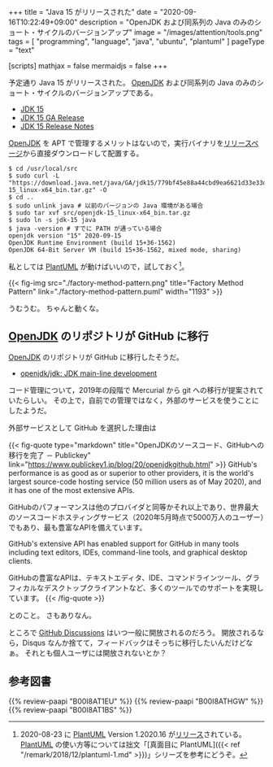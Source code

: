 +++
title = "Java 15 がリリースされた"
date =  "2020-09-16T10:22:49+09:00"
description = "OpenJDK および同系列の Java のみのショート・サイクルのバージョンアップ"
image = "/images/attention/tools.png"
tags  = [ "programming", "language", "java", "ubuntu", "plantuml" ]
pageType = "text"

[scripts]
  mathjax = false
  mermaidjs = false
+++

予定通り Java 15 がリリースされた。
[OpenJDK] および同系列の Java のみのショート・サイクルのバージョンアップである。

- [JDK 15](https://openjdk.java.net/projects/jdk/15/)
- [JDK 15 GA Release](https://jdk.java.net/15/)
- [JDK 15 Release Notes](https://jdk.java.net/15/release-notes)

[OpenJDK] を APT で管理するメリットはないので，実行バイナリを[リリースページ](https://jdk.java.net/15/)から直接ダウンロードして配置する。

```text
$ cd /usr/local/src
$ sudo curl -L "https://download.java.net/java/GA/jdk15/779bf45e88a44cbd9ea6621d33e33db1/36/GPL/openjdk-15_linux-x64_bin.tar.gz" -O
$ cd ..
$ sudo unlink java # 以前のバージョンの Java 環境がある場合
$ sudo tar xvf src/openjdk-15_linux-x64_bin.tar.gz
$ sudo ln -s jdk-15 java
$ java -version # すでに PATH が通っている場合
openjdk version "15" 2020-09-15
OpenJDK Runtime Environment (build 15+36-1562)
OpenJDK 64-Bit Server VM (build 15+36-1562, mixed mode, sharing)
```

私としては [PlantUML] が動けばいいので，試しておく[^puml1]。

[^puml1]: 2020-08-23 に [PlantUML] Version 1.2020.16 が[リリース](http://plantuml.com/changes)されている。 [PlantUML] の使い方等については拙文「[真面目に PlantUML]({{< ref "/remark/2018/12/plantuml-1.md" >}})」シリーズを参考にどうぞ。

{{< fig-img src="./factory-method-pattern.png" title="Factory Method Pattern" link="./factory-method-pattern.puml" width="1193" >}}

うむうむ。
ちゃんと動くな。

## [OpenJDK] のリポジトリが GitHub に移行

[OpenJDK] のリポジトリが GitHub に移行したそうだ。

- [openjdk/jdk: JDK main-line development](https://github.com/openjdk/jdk)

コード管理について，2019年の段階で Mercurial から git への移行が提案されていたらしい。
その上で，自前での管理ではなく，外部のサービスを使うことにしたようだ。

外部サービスとして GitHub を選択した理由は

{{< fig-quote type="markdown" title="OpenJDKのソースコード、GitHubへの移行を完了 － Publickey" link="https://www.publickey1.jp/blog/20/openjdkgithub.html" >}}
GitHub's performance is as good as or superior to other providers, it is the world's largest source-code hosting service (50 million users as of May 2020), and it has one of the most extensive APIs.

GitHubのパフォーマンスは他のプロバイダと同等かそれ以上であり、世界最大のソースコードホスティングサービス（2020年5月時点で5000万人のユーザー）でもあり、最も豊富なAPIを備えています。

GitHub's extensive API has enabled support for GitHub in many tools including text editors, IDEs, command-line tools, and graphical desktop clients.

GitHubの豊富なAPIは、テキストエディタ、IDE、コマンドラインツール、グラフィカルなデスクトップクライアントなど、多くのツールでのサポートを実現しています。
{{< /fig-quote >}}

とのこと。
さもありなん。

ところで [GitHub Discussions](https://github.blog/2020-05-06-new-from-satellite-2020-github-codespaces-github-discussions-securing-code-in-private-repositories-and-more/ "New from Satellite 2020: GitHub Discussions, Codespaces, securing code in private repositories, and more - The GitHub Blog") はいつ一般に開放されるのだろう。
開放されるなら，Disqus なんか捨てて，フィードバックはそっちに移行したいんだけどなぁ。
それとも個人ユーザには開放されないとか？

[OpenJDK]: http://openjdk.java.net/
[Ubuntu]: https://www.ubuntu.com/ "The leading operating system for PCs, IoT devices, servers and the cloud | Ubuntu"
[PlantUML]: http://plantuml.com/ "Open-source tool that uses simple textual descriptions to draw UML diagrams."

## 参考図書

{{% review-paapi "B00I8AT1EU" %}} <!-- Java言語で学ぶリファクタリング入門 -->
{{% review-paapi "B00I8ATHGW" %}} <!-- 増補改訂版 Java言語で学ぶデザインパターン入門 -->
{{% review-paapi "B00I8AT1BS" %}} <!-- Java言語で学ぶデザインパターン入門 マルチスレッド編 -->

